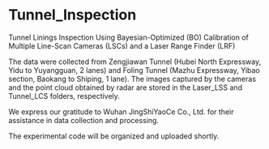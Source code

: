 # Tunnel_Inspection

Tunnel Linings Inspection Using Bayesian-Optimized (BO) Calibration of Multiple Line-Scan Cameras (LSCs) and a Laser Range Finder (LRF)

The data were collected from Zengjiawan Tunnel (Hubei North Expressway, Yidu to Yuyangguan, 2 lanes) and Foling Tunnel (Mazhu Expressway, Yibao section, Baokang to Shiping, 1 lane). The images captured by the cameras and the point cloud obtained by radar are stored in the Laser_LSS and Tunnel_LCS folders, respectively.

We express our gratitude to Wuhan JingShiYaoCe Co., Ltd. for their assistance in data collection and processing.

The experimental code will be organized and uploaded shortly.
